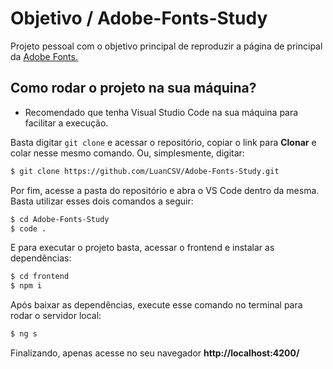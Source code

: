 # Objetivo / Adobe-Fonts-Study
Projeto pessoal com o objetivo principal de reproduzir a página de principal da [Adobe Fonts.](https://fonts.adobe.com/)

## Como rodar o projeto na sua máquina?

* Recomendado que tenha Visual Studio Code na sua máquina para facilitar a execução.

Basta digitar `git clone` e acessar o repositório, copiar o link para **Clonar** e colar nesse mesmo comando. Ou, simplesmente, digitar:

``` sh
$ git clone https://github.com/LuanCSV/Adobe-Fonts-Study.git
```

Por fim, acesse a pasta do repositório e abra o VS Code dentro da mesma. Basta utilizar esses dois comandos a seguir:

```sh
$ cd Adobe-Fonts-Study
$ code .
```

E para executar o projeto basta, acessar o frontend e instalar as dependências: 

```sh
$ cd frontend
$ npm i
```

Após baixar as dependências, execute esse comando no terminal para rodar o servidor local:

```sh
$ ng s
```

Finalizando, apenas acesse no seu navegador **http://localhost:4200/**
